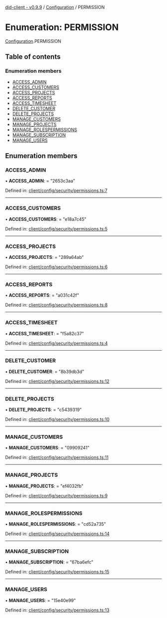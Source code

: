 [did-client - v0.9.9](../README.md) / [Configuration](../modules/configuration.md) / PERMISSION

# Enumeration: PERMISSION

[Configuration](../modules/configuration.md).PERMISSION

## Table of contents

### Enumeration members

- [ACCESS\_ADMIN](configuration.permission.md#access_admin)
- [ACCESS\_CUSTOMERS](configuration.permission.md#access_customers)
- [ACCESS\_PROJECTS](configuration.permission.md#access_projects)
- [ACCESS\_REPORTS](configuration.permission.md#access_reports)
- [ACCESS\_TIMESHEET](configuration.permission.md#access_timesheet)
- [DELETE\_CUSTOMER](configuration.permission.md#delete_customer)
- [DELETE\_PROJECTS](configuration.permission.md#delete_projects)
- [MANAGE\_CUSTOMERS](configuration.permission.md#manage_customers)
- [MANAGE\_PROJECTS](configuration.permission.md#manage_projects)
- [MANAGE\_ROLESPERMISSIONS](configuration.permission.md#manage_rolespermissions)
- [MANAGE\_SUBSCRIPTION](configuration.permission.md#manage_subscription)
- [MANAGE\_USERS](configuration.permission.md#manage_users)

## Enumeration members

### ACCESS\_ADMIN

• **ACCESS\_ADMIN**: = "2653c3aa"

Defined in: [client/config/security/permissions.ts:7](https://github.com/Puzzlepart/did/blob/dev/client/config/security/permissions.ts#L7)

___

### ACCESS\_CUSTOMERS

• **ACCESS\_CUSTOMERS**: = "e18a7c45"

Defined in: [client/config/security/permissions.ts:5](https://github.com/Puzzlepart/did/blob/dev/client/config/security/permissions.ts#L5)

___

### ACCESS\_PROJECTS

• **ACCESS\_PROJECTS**: = "289a64ab"

Defined in: [client/config/security/permissions.ts:6](https://github.com/Puzzlepart/did/blob/dev/client/config/security/permissions.ts#L6)

___

### ACCESS\_REPORTS

• **ACCESS\_REPORTS**: = "a031c42f"

Defined in: [client/config/security/permissions.ts:8](https://github.com/Puzzlepart/did/blob/dev/client/config/security/permissions.ts#L8)

___

### ACCESS\_TIMESHEET

• **ACCESS\_TIMESHEET**: = "f5a82c37"

Defined in: [client/config/security/permissions.ts:4](https://github.com/Puzzlepart/did/blob/dev/client/config/security/permissions.ts#L4)

___

### DELETE\_CUSTOMER

• **DELETE\_CUSTOMER**: = "8b39db3d"

Defined in: [client/config/security/permissions.ts:12](https://github.com/Puzzlepart/did/blob/dev/client/config/security/permissions.ts#L12)

___

### DELETE\_PROJECTS

• **DELETE\_PROJECTS**: = "c5439319"

Defined in: [client/config/security/permissions.ts:10](https://github.com/Puzzlepart/did/blob/dev/client/config/security/permissions.ts#L10)

___

### MANAGE\_CUSTOMERS

• **MANAGE\_CUSTOMERS**: = "09909241"

Defined in: [client/config/security/permissions.ts:11](https://github.com/Puzzlepart/did/blob/dev/client/config/security/permissions.ts#L11)

___

### MANAGE\_PROJECTS

• **MANAGE\_PROJECTS**: = "ef4032fb"

Defined in: [client/config/security/permissions.ts:9](https://github.com/Puzzlepart/did/blob/dev/client/config/security/permissions.ts#L9)

___

### MANAGE\_ROLESPERMISSIONS

• **MANAGE\_ROLESPERMISSIONS**: = "cd52a735"

Defined in: [client/config/security/permissions.ts:14](https://github.com/Puzzlepart/did/blob/dev/client/config/security/permissions.ts#L14)

___

### MANAGE\_SUBSCRIPTION

• **MANAGE\_SUBSCRIPTION**: = "67ba6efc"

Defined in: [client/config/security/permissions.ts:15](https://github.com/Puzzlepart/did/blob/dev/client/config/security/permissions.ts#L15)

___

### MANAGE\_USERS

• **MANAGE\_USERS**: = "15e40e99"

Defined in: [client/config/security/permissions.ts:13](https://github.com/Puzzlepart/did/blob/dev/client/config/security/permissions.ts#L13)
